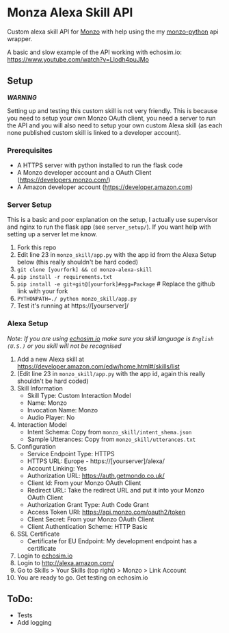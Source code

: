 # Monza Alexa Skill API

Custom alexa skill API for [Monzo](https://monzo.com/) with help using the my [monzo-python](https://github.com/pyepye/monzo-python) api wrapper.

A basic and slow example of the API working with echosim.io:
https://www.youtube.com/watch?v=Llodh4puJMo

## Setup

__*WARNING*__

Setting up and testing this custom skill is not very friendly. This is because you need to setup your own Monzo OAuth client, you need a server to run the API and you will also need to setup your own custom Alexa skill (as each none published custom skill is linked to a developer account).

### Prerequisites

* A HTTPS server with python installed to run the flask code
* A Monzo developer account and a OAuth Client (https://developers.monzo.com/)
* A Amazon developer account (https://developer.amazon.com)

### Server Setup

This is a basic and poor explanation on the setup, I actually use supervisor and nginx to run the flask app (see `server_setup/`). If you want help with setting up a server let me know.

1. Fork this repo
2. Edit line 23 in `monzo_skill/app.py` with the app id from the Alexa Setup below (this really shouldn't be hard coded)
3. `git clone [yourfork] && cd monzo-alexa-skill`
3. `pip install -r requirements.txt`
4. `pip install -e git+git@[yourfork]#egg=Package` # Replace the github link with your fork
5. `PYTHONPATH=./ python monzo_skill/app.py`
6. Test it's running at https://[yourserver]/


### Alexa Setup

_Note: If you are using [echosim.io](http://echosim.io) make sure you skill language is `English (U.S.)` or you skill will not be recognised_

1. Add a new Alexa skill at https://developer.amazon.com/edw/home.html#/skills/list
2. (Edit line 23 in `monzo_skill/app.py` with the app id, again this really shouldn't be hard coded)
3. Skill Information
    * Skill Type: Custom Interaction Model
    * Name: Monzo
    * Invocation Name: Monzo
    * Audio Player: No
4. Interaction Model
    * Intent Schema: Copy from `monzo_skill/intent_shema.json`
    * Sample Utterances: Copy from `monzo_skill/utterances.txt`
5. Configuration
    * Service Endpoint Type: HTTPS
    * HTTPS URL: Europe - https://[yourserver]/alexa/
    * Account Linking: Yes
    * Authorization URL: https://auth.getmondo.co.uk/
    * Client Id: From your Monzo OAuth Client
    * Redirect URL: Take the redirect URL and put it into your Monzo OAuth Client
    * Authorization Grant Type: Auth Code Grant
    * Access Token URI: https://api.monzo.com/oauth2/token
    * Client Secret: From your Monzo OAuth Client
    * Client Authentication Scheme: HTTP Basic
6. SSL Certificate
    * Certificate for EU Endpoint:  My development endpoint has a certificate
7. Login to [echosim.io](http://echosim.io)
8. Login to http://alexa.amazon.com/
9. Go to Skills > Your Skills (top right) > Monzo > Link Account
10. You are ready to go. Get testing on echosim.io


## ToDo:
* Tests
* Add logging
